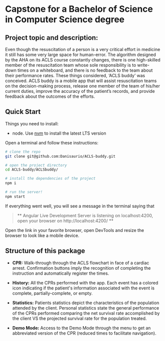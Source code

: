 # Capstone for a Bachelor of Science in Computer Science degree

## Project topic and description:

Even though the resuscitation of a person is a very critical effort in medicine it still has some very large space for human-error. The algorithm designed by the AHA on its ACLS course constantly changes, there is one high-skilled member of the resuscitation team whose sole responsibility is to write-down times on a whiteboard, and there is no feedback to the team about their performance rates. These things considered, ‘ACLS buddy’ was conceived. ACLS buddy is a mobile app that will assist resuscitation teams on the decision-making process, release one member of the team of his/her current duties, improve the accuracy of the patient’s records, and provide feedback about the outcomes of the efforts.

## Quick Start

Things you need to install:
- node. Use [nvm](https://github.com/nvm-sh/nvm) to install the latest LTS version

Open a terminal and follow these instructions:

```sh
# clone the repo
git clone git@github.com:Danisaurio/ACLS-buddy.git

# open the project directory
cd ACLS-buddy/ACLSbuddy/

# install the dependencies of the project
npm i

# run the server!
npm start
```

If everything went well, you will see a message in the terminal saying that
> ** Angular Live Development Server is listening on localhost:4200, open your browser on http://localhost:4200/ **

Open the link in your favorite browser, open DevTools and resize the browser to look like a mobile device.

## Structure of this package

- **CPR:** Walk-through through the ACLS flowchart in face of a cardiac arrest. Confirmation buttons imply the recognition of completing the instruction and automatically register the times.

- **History:** All the CPRs performed with the app. Each event has a colored icon indicating if the patient's information associated with the event is complete, partially-complete, or empty.

- **Statistics:** Patients statistics depict the characteristics of the population attended by the client. Personal statistics state the general performance of the CPRs performed comparing the net survival rate accomplished by the client VS the projected survival rate for the population treated. 

- **Demo Mode:** Access to the Demo Mode through the menu to get an abbreviated version of the CPR (reduced times to facilitate navigation).
